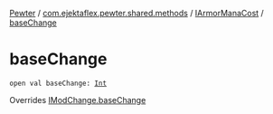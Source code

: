 [Pewter](../../index.md) / [com.ejektaflex.pewter.shared.methods](../index.md) / [IArmorManaCost](index.md) / [baseChange](./base-change.md)

# baseChange

`open val baseChange: `[`Int`](https://kotlinlang.org/api/latest/jvm/stdlib/kotlin/-int/index.html)

Overrides [IModChange.baseChange](../-i-mod-change/base-change.md)


